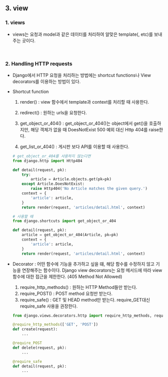 ## 3. view

### 1. views

- views는 요청과 model과 같은 데이터를 처리하여 알맞은 template(, etc)를 보내주는 곳이다.

<br>

### 2. Handling HTTP requests

- Django에서 HTTP 요청을 처리하는 방법에는 shortcut functions나 View decorators를 이용하는 방법이 있다.

- Shortcut function

  1. render() : view 함수에서 template과 context를 처리할 때 사용한다.
  2. redirect() :  원하는 urls을 요청한다.

  3. get_object_or_404() : get_object_or_404()는 object에서 get()을 호출하지만, 해당 객체가 없을 때 DoesNotExist 500 예외 대신 Http 404를 raise한다.
  4. get_list_or_404() : 게시판 보다 API를 이용할 때 사용한다.

  ```python
  # get_object_or_404를 사용하지 않는다면
  from django.http import Http404
  
  def detail(request, pk):
      try:
          article = Article.objects.get(pk=pk)
      except Article.DoesNotExist:
          raise Http404('No Article matches the given query.')
      context = {
          'article': article,
      }
      return render(request, 'articles/detail.html', context)
  
  # 사용할 때
  from django.shortcuts import get_object_or_404
  
  def detail(request, pk):
      article = get_object_or_404(Article, pk=pk)
      context = {
          'article': article,
      }
      return render(request, 'articles/detail.html', context)
  ```

- Decorator : 어떤 함수에 기능을 추가하고 싶을 떄, 해당 함수를 수정하지 않고 기능을 연장해주는 함수이다. Django view decorators는 요청 메서드에 따라 view 함수에 대한 접근을 제한한다. (405 Method Not Allowed)

  1. require_http\_methods() : 원하는 HTTP Method들만 받는다.
  2. require_POST() : POST method 요청만 받는다.
  3. require_safe() : GET 및 HEAD method만 받는다. require_GET대신 require_safe 사용을 권장한다.

  ```python
  from django.views.decorators.http import require_http_methods, require_POST, 												 require_safe
  
  @require_http_methods(['GET', 'POST'])
  def create(request):
      ...
  
  @require_POST
  def delete(request, pk):
      ...
  
  @require_safe
  def detail(request, pk):
      ...
  ```

